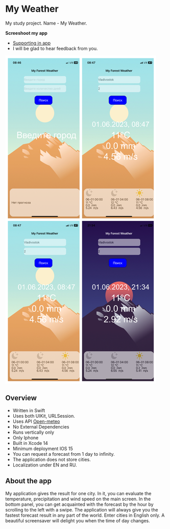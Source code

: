
#  My Weather

My study project.
Name - My Weather.

  **Screeshoot my app**
 - [Supporting in app](https://t.me/evgenleo)
 - I will be glad to hear feedback from you.

![Image App](https://github.com/EvgenLK/MyForecast/blob/main/MyForecastWeather.png)

## Overview
- Written in Swift
- Uses both UIKit, URLSession.
- Uses API [Open-meteo](https://open-meteo.com)
- No External Dependencies
- Runs vertically only
- Only Iphone 
- Built in Xcode 14
- Minimum deployment IOS 15
- You can request a forecast from 1 day to infinity.
- The application does not store cities.
- Localization under EN and RU.

## About the app
My application gives the result for one city.
In it, you can evaluate the temperature, precipitation and wind speed on the main screen.
In the bottom panel, you can get acquainted with the forecast by the hour by scrolling to the left with a swipe.
The application will always give you the fastest forecast result in any part of the world.
Enter cities in English only.
A beautiful screensaver will delight you when the time of day changes.

